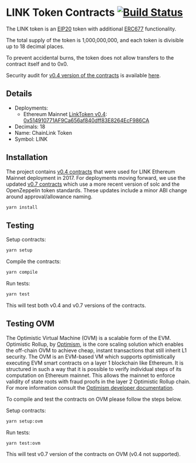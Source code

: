 # LINK Token Contracts [![Build Status](https://travis-ci.org/smartcontractkit/LinkToken.svg?branch=master)](https://travis-ci.org/smartcontractkit/LinkToken)

The LINK token is an [EIP20](https://github.com/ethereum/EIPs/blob/master/EIPS/eip-20-token-standard.md) token with additional [ERC677](https://github.com/ethereum/EIPs/issues/677) functionality.

The total supply of the token is 1,000,000,000, and each token is divisible up to 18 decimal places.

To prevent accidental burns, the token does not allow transfers to the contract itself and to 0x0.

Security audit for [v0.4 version of the contracts](./contracts/v0.4/) is available [here](https://gist.github.com/Arachnid/4aa88041bd6e34835b8c0fd051245e79).

## Details

- Deployments:
  - Ethereum Mainnet [LinkToken v0.4](./flat/v0.4/LinkToken.sol): [0x514910771AF9Ca656af840dff83E8264EcF986CA](https://etherscan.io/address/0x514910771af9ca656af840dff83e8264ecf986ca)
- Decimals: 18
- Name: ChainLink Token
- Symbol: LINK

## Installation

The project contains [v0.4 contracts](./contracts/v0.4/) that were used for LINK Ethereum Mainnet deployment in 2017. For deployments moving forward, we use the updated [v0.7 contracts](./contracts/v0.7/) which use a more recent version of solc and the OpenZeppelin token standards. These updates include a minor ABI change around approval/allowance naming.

```bash
yarn install
```

## Testing

Setup contracts:

```bash
yarn setup
```

Compile the contracts:

```bash
yarn compile
```

Run tests:

```bash
yarn test
```

This will test both v0.4 and v0.7 versions of the contracts.

## Testing OVM

The Optimistic Virtual Machine (OVM) is a scalable form of the EVM. Optimistic Rollup, by [Optimism](https://optimism.io), is the core scaling solution which enables the off-chain OVM to achieve cheap, instant transactions that still inherit L1 security. The OVM is an EVM-based VM which supports optimistically executing EVM smart contracts on a layer 1 blockchain like Ethereum. It is structured in such a way that it is possible to verify individual steps of its computation on Ethereum mainnet. This allows the mainnet to enforce validity of state roots with fraud proofs in the layer 2 Optimistic Rollup chain. For more information consult the [Optimism developer documentation](https://docs.optimism.io/).

To compile and test the contracts on OVM please follow the steps below.

Setup contracts:

```bash
yarn setup:ovm
```

Run tests:

```bash
yarn test:ovm
```

This will test v0.7 version of the contracts on OVM (v0.4 not supported).
